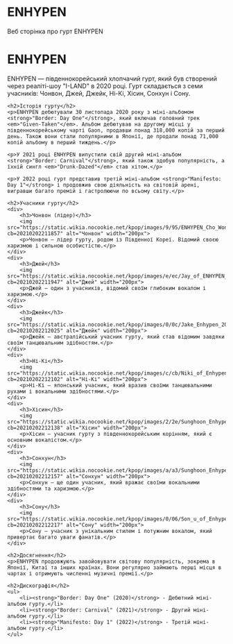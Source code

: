 # ENHYPEN
Веб сторінка про гурт ENHYPEN
<!DOCTYPE html>
<html lang="uk">
<head>
    <meta charset="UTF-8">
    <meta name="viewport" content="width=device-width, initial-scale=1.0">
    <title>ENHYPEN - K-pop гурт</title>
    <link rel="stylesheet" href="style.css">
</head>
<body>
    <h1>ENHYPEN</h1>
    <p>ENHYPEN — південнокорейський хлопчачий гурт, який був створений через реаліті-шоу "I-LAND" в 2020 році. Гурт складається з семи учасників: Чонвон, Джей, Джейк, Ні-Кі, Хісин, Сонхун і Сону.</p>

    <h2>Історія гурту</h2>
    <p>ENHYPEN дебютували 30 листопада 2020 року з міні-альбомом <strong>"Border: Day One"</strong>, який включав головний трек <em>"Given-Taken"</em>. Альбом дебютував на другому місці у південнокорейському чарті Gaon, продавши понад 318,000 копій за перший день. Також вони стали популярними в Японії, де продали понад 71,000 копій альбому в перший тиждень.</p>

    <p>У 2021 році ENHYPEN випустили свій другий міні-альбом <strong>"Border: Carnival"</strong>, який також здобув популярність, а їхній сингл <em>"Drunk-Dazed"</em> став хітом.</p>

    <p>У 2022 році гурт представив третій міні-альбом <strong>"Manifesto: Day 1"</strong> і продовжив свою діяльність на світовій арені, вигравши багато премій і гастролюючи по всьому світу.</p>

    <h2>Учасники гурту</h2>
    <div>
        <h3>Чонвон (лідер)</h3>
        <img src="https://static.wikia.nocookie.net/kpop/images/9/95/ENHYPEN_Cho_Won_2020.jpg/revision/latest?cb=20210202211857" alt="Чонвон" width="200px">
        <p>Чонвон — лідер гурту, родом із Південної Кореї. Відомий своєю харизмою і сильною особистістю.</p>
    </div>
    <div>
        <h3>Джей</h3>
        <img src="https://static.wikia.nocookie.net/kpop/images/e/ec/Jay_of_ENHYPEN_2020.jpg/revision/latest?cb=20210202211947" alt="Джей" width="200px">
        <p>Джей — один з учасників, відомий своїм глибоким вокалом і харизмою.</p>
    </div>
    <div>
        <h3>Джейк</h3>
        <img src="https://static.wikia.nocookie.net/kpop/images/0/0c/Jake_Enhypen_2020.jpg/revision/latest?cb=20210202212025" alt="Джейк" width="200px">
        <p>Джейк — австралійський учасник гурту, який став відомим завдяки своїм танцювальним здібностям.</p>
    </div>
    <div>
        <h3>Ні-Кі</h3>
        <img src="https://static.wikia.nocookie.net/kpop/images/c/cb/Niki_of_Enhypen_2020.jpg/revision/latest?cb=20210202212102" alt="Ні-Кі" width="200px">
        <p>Ні-Кі — японський учасник, який вразив своїми танцювальними рухами і вокальними здібностями.</p>
    </div>
    <div>
        <h3>Хісин</h3>
        <img src="https://static.wikia.nocookie.net/kpop/images/2/2e/Sunghoon_Enhypen_2020.jpg/revision/latest?cb=20210202212138" alt="Хісин" width="200px">
        <p>Хісин — учасник гурту з південнокорейським корінням, який є основним вокалістом.</p>
    </div>
    <div>
        <h3>Сонхун</h3>
        <img src="https://static.wikia.nocookie.net/kpop/images/a/a3/Sunghoon_Enhypen_2020.jpg/revision/latest?cb=20210202212157" alt="Сонхун" width="200px">
        <p>Сонхун — ще один учасник, який вражає своїми вокальними здібностями та харизмою.</p>
    </div>
    <div>
        <h3>Сону</h3>
        <img src="https://static.wikia.nocookie.net/kpop/images/0/06/Son_u_of_Enhypen_2020.jpg/revision/latest?cb=20210202212217" alt="Сону" width="200px">
        <p>Сону — учасник з унікальним стилем і потужним вокалом, який привертає багато уваги фанатів.</p>
    </div>

    <h2>Досягнення</h2>
    <p>ENHYPEN продовжують завойовувати світову популярність, зокрема в Японії, Китаї та інших країнах. Вони регулярно займають перші місця в чартах і отримують численні музичні премії.</p>

    <h2>Дискографія</h2>
    <ul>
        <li><strong>"Border: Day One" (2020)</strong> - Дебютний міні-альбом гурту.</li>
        <li><strong>"Border: Carnival" (2021)</strong> - Другий міні-альбом гурту.</li>
        <li><strong>"Manifesto: Day 1" (2022)</strong> - Третій міні-альбом гурту.</li>
    </ul>
</body>
</html>
